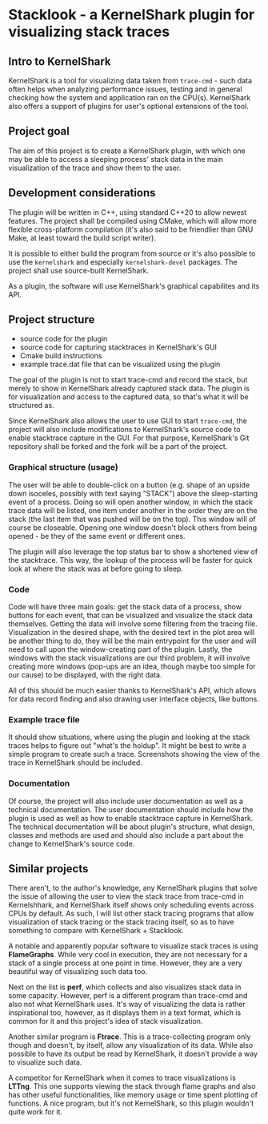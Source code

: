 # Stacklook - a KernelShark plugin for visualizing stack traces

## Intro to KernelShark

KernelShark is a tool for visualizing data taken from `trace-cmd` - such data
often helps when analyzing performance issues, testing and in
general checking how the system and application ran on the CPU(s).
KernelShark also offers a support of plugins for user's optional extensions of the tool.

## Project goal

The aim of this project is to create a KernelShark plugin, with which one may
be able to access a sleeping process' stack data in the main visualization of
the trace and show them to the user.

## Development considerations

The plugin will be written in C++, using standard C++20 to allow newest
features. The project shall be compiled using CMake, which will allow more
flexible cross-platform compilation (it's also said to be friendlier than GNU
Make, at least toward the build script writer).

It is possible to either build the program from source or it's also possible to use
the `kernelshark` and especially `kernelshark-devel` packages. The project shall use
source-built KernelShark.

As a plugin, the software will use KernelShark's graphical capabilites and its
API.

## Project structure

- source code for the plugin
- source code for capturing stacktraces in KernelShark's GUI
- Cmake build instructions
- example trace.dat file that can be visualized using the plugin

The goal of the plugin is not to start trace-cmd and record the stack, but
merely to show in KernelShark already captured stack data. The plugin is for
visualization and access to the captured data, so that's what it will be
structured as.

Since KernelShark also allows the user to use GUI to start `trace-cmd`, the project
will also include modifications to KernelShark's source code to enable
stacktrace capture in the GUI. For that purpose, KernelShark's Git repository shall
be forked and the fork will be a part of the project.

### Graphical structure (usage)

The user will be able to double-click on a button (e.g. shape of an upside down
isoceles, possibly with text saying "STACK") above the sleep-starting event of
a process. Doing so will open another window, in which the stack trace data
will be listed, one item under another in the order they are on the stack (the
last item that was pushed will be on the top). This window will of course be
closeable. Opening one window doesn't block others from being opened - be they
of the same event or different ones.

The plugin will also leverage the top status bar to show a shortened view of
the stacktrace. This way, the lookup of the process will be faster for quick
look at where the stack was at before going to sleep.

### Code

Code will have three main goals: get the stack data of a process, show buttons
for each event, that can be visualized and visualize the stack data themselves.
Getting the data will involve some filtering from the tracing file.
Visualization in the desired shape, with the desired text in the plot area will
be another thing to do, they will be the main entrypoint for the user and will
need to call upon the window-creating part of the plugin. Lastly, the windows
with the stack visualizations are our third problem, it will involve creating
more windows (pop-ups are an idea, though maybe too simple for our cause) to be
displayed, with the right data.

All of this should be much easier thanks to KernelShark's API, which allows for
data record finding and also drawing user interface objects, like buttons.

### Example trace file

It should show situations, where using the plugin and looking at
the stack traces helps to figure out "what's the holdup". It might be
best to write a simple program to create such a trace. Screenshots
showing the view of the trace in KernelShark should be included.

### Documentation

Of course, the project will also include user documentation as well as
a technical documentation. The user documentation should include
how the plugin is used as well as how to enable stacktrace capture in
KernelShark. The technical documentation will be about plugin's structure,
what design, classes and methods are used and should also include a part
about the change to KernelShark's source code.

## Similar projects

There aren't, to the author's knowledge, any KernelShark plugins that solve the
issue of allowing the user to view the stack trace from trace-cmd in
Kernelshhark, and KernelShark itself shows only scheduling events across CPUs
by default. As such, I will list other stack tracing programs that allow
visualization of stack tracing or the stack tracing itself, so as to have
something to compare with KernelShark + Stacklook.

A notable and apparently popular software to visualize stack traces is using
**FlameGraphs**. While very cool in execution, they are not necessary for a
stack of a single process at one point in time. However, they are a very
beautiful way of visualizing such data too.

Next on the list is **perf**, which collects and also visualizes stack data in
some capacity. However, perf is a different program than trace-cmd and also not
what KernelShark uses. It's way of visualizing the data is rather inspirational
too, however, as it displays them in a text format, which is common for it and
this project's idea of stack visualization.

Another similar program is **Ftrace**. This is a trace-collecting program only
though and doesn't, by itself, allow any visualization of its data. While also
possible to have its output be read by KernelShark, it doesn't provide a way to
visualize such data.

A competitor for KernelShark when it comes to trace visualizations is
**LTTng**. This one supports viewing the stack through flame graphs and also
has other useful functionalities, like memory usage or time spent plotting of
functions. A nice program, but it's not KernelShark, so this plugin wouldn't
quite work for it.

